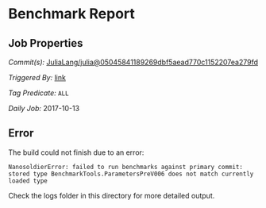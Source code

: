 # Benchmark Report

## Job Properties

*Commit(s):* [JuliaLang/julia@05045841189269dbf5aead770c1152207ea279fd](https://github.com/JuliaLang/julia/commit/05045841189269dbf5aead770c1152207ea279fd)

*Triggered By:* [link](https://github.com/JuliaLang/julia/commit/05045841189269dbf5aead770c1152207ea279fd#commitcomment-24948094)

*Tag Predicate:* `ALL`

*Daily Job:* 2017-10-13

## Error

The build could not finish due to an error:

```
NanosoldierError: failed to run benchmarks against primary commit: stored type BenchmarkTools.ParametersPreV006 does not match currently loaded type
```

Check the logs folder in this directory for more detailed output.

